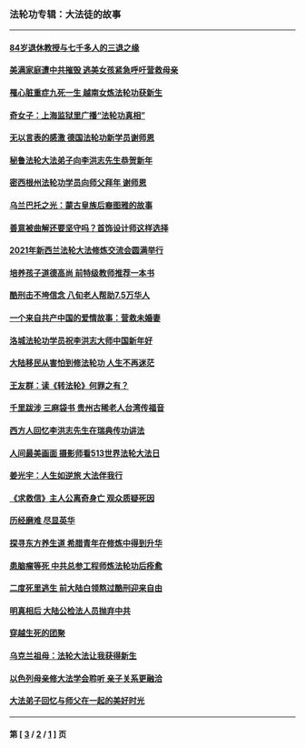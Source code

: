 ### 法轮功专辑：大法徒的故事
---
#### [84岁退休教授与七千多人的三退之缘](../../pages/nf1147481/n13796650.md?10010430) 
#### [美满家庭遭中共摧毁 逃美女孩紧急呼吁营救母亲](../../pages/nf1147481/n13792859.md?10010430) 
#### [罹心脏重症九死一生 越南女炼法轮功获新生](../../pages/nf1147481/n13732766.md?10010430) 
#### [奇女子：上海监狱里广播“法轮功真相”](../../pages/nf1147481/n13726443.md?10010430) 
#### [无以言表的感激 德国法轮功新学员谢师恩](../../pages/nf1147481/n13543790.md?10010430) 
#### [秘鲁法轮大法弟子向李洪志先生恭贺新年](../../pages/nf1147481/n13540182.md?10010430) 
#### [密西根州法轮功学员向师父拜年 谢师恩](../../pages/nf1147481/n13538183.md?10010430) 
#### [乌兰巴托之光：蒙古皇族后裔图雅的故事](../../pages/nf1147481/n13155759.md?10010430) 
#### [善意被曲解还要坚守吗？首饰设计师这样选择](../../pages/nf1147481/n13077575.md?10010430) 
#### [2021年新西兰法轮大法修炼交流会圆满举行](../../pages/nf1147481/n13033149.md?10010430) 
#### [培养孩子道德高尚 前特级教师推荐一本书](../../pages/nf1147481/n12938640.md?10010430) 
#### [酷刑击不垮信念 八旬老人帮助7.5万华人](../../pages/nf1147481/n12880712.md?10010430) 
#### [一个来自共产中国的爱情故事：营救未婚妻](../../pages/nf1147481/n12778386.md?10010430) 
#### [洛城法轮功学员祝李洪志大师中国新年好](../../pages/nf1147481/n12724685.md?10010430) 
#### [大陆移民从害怕到修法轮功 人生不再迷茫](../../pages/nf1147481/n12414325.md?10010430) 
#### [王友群：读《转法轮》何罪之有？](../../pages/nf1147481/n12408647.md?10010430) 
#### [千里跋涉 三麻袋书 贵州古稀老人台湾传福音](../../pages/nf1147481/n12198750.md?10010430) 
#### [西方人回忆李洪志先生在瑞典传功讲法](../../pages/nf1147481/n12099607.md?10010430) 
#### [人间最美画面 摄影师看513世界法轮大法日](../../pages/nf1147481/n12094118.md?10010430) 
#### [姜光宇：人生如逆旅 大法伴我行](../../pages/nf1147481/n12088664.md?10010430) 
#### [《求救信》主人公离奇身亡 观众质疑死因](../../pages/nf1147481/n11845215.md?10010430) 
#### [历经磨难 尽显英华](../../pages/nf1147481/n11723297.md?10010430) 
#### [探寻东方养生道 希腊青年在修炼中得到升华](../../pages/nf1147481/n11494502.md?10010430) 
#### [患脑瘤等死 中共总参工程师炼法轮功后痊愈](../../pages/nf1147481/n11466682.md?10010430) 
#### [二度死里逃生 前大陆白领熬过酷刑迎来自由](../../pages/nf1147481/n11368594.md?10010430) 
#### [明真相后 大陆公检法人员抛弃中共](../../pages/nf1147481/n11358618.md?10010430) 
#### [穿越生死的团聚](../../pages/nf1147481/n11258922.md?10010430) 
#### [乌克兰祖母：法轮大法让我获得新生](../../pages/nf1147481/n11269457.md?10010430) 
#### [以色列母亲修大法学会聆听 亲子关系更融洽](../../pages/nf1147481/n11268195.md?10010430) 
#### [大法弟子回忆与师父在一起的美好时光](../../pages/nf1147481/n11267759.md?10010430) 

---
#### 第 [ [3](./3.md?10010430) / [2](./2.md?10010430) / [1](./1.md?10010430) ] 页
